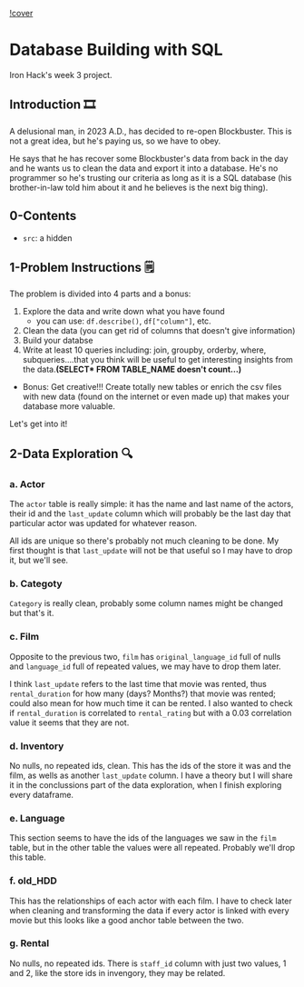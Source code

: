 [!cover](https://github.com/Kohkitos/sql-data-base-building/blob/main/img/cover.jpg)

# Database Building with SQL

Iron Hack's week 3 project.

## Introduction 🎞

A delusional man, in 2023 A.D., has decided to re-open Blockbuster. This is not a great idea, but he's paying us, so we have to obey.

He says that he has recover some Blockbuster's data from back in the day and he wants us to clean the data and export it into a database. He's no programmer so he's trusting our criteria as long as it is a SQL database (his brother-in-law told him about it and he believes is the next big thing).


## 0-Contents

+ `src`: a hidden


## 1-Problem Instructions 🗒

The problem is divided into 4 parts and a bonus:

1. Explore the data and write down what you have found
   - you can use: `df.describe()`, `df["column"]`, etc.
1. Clean the data (you can get rid of columns that doesn't give information)
1. Build your databse
1. Write at least 10 queries including: join, groupby, orderby, where, subqueries….that you think will be useful to get interesting insights from the data.**(SELECT* FROM TABLE_NAME doesn't count...)**
+ Bonus: Get creative!!! Create totally new tables or enrich the csv files with new data (found on the internet or even made up) that makes your database more valuable.

Let's get into it!

## 2-Data Exploration 🔍

### a. Actor

The `actor` table is really simple: it has the name and last name of the actors, their id and the `last_update` column which will probably be the last day that particular actor was updated for whatever reason.

All ids are unique so there's probably not much cleaning to be done. My first thought is that `last_update` will not be that useful so I may have to drop it, but we'll see.

### b. Categoty

`Category` is really clean, probably some column names might be changed but that's it.

### c. Film

Opposite to the previous two, `film` has `original_language_id` full of nulls and `language_id` full of repeated values, we may have to drop them later.

I think `last_update` refers to the last time that movie was rented, thus `rental_duration` for how many (days? Months?) that movie was rented; could also mean for how much time it can be rented. I also wanted to check if `rental_duration` is correlated to `rental_rating` but with a 0.03 correlation value it seems that they are not.

### d. Inventory

No nulls, no repeated ids, clean. This has the ids of the store it was and the film, as wells as another `last_update` column. I have a theory but I will share it in the conclussions part of the data exploration, when I finish exploring every dataframe.

### e. Language

This section seems to have the ids of the languages we saw in the `film` table, but in the other table the values were all repeated. Probably we'll drop this table.

### f. old_HDD

This has the relationships of each actor with each film. I have to check later when cleaning and transforming the data if every actor is linked with every movie but this looks like a good anchor table between the two.

### g. Rental

No nulls, no repeated ids. There is `staff_id` column with just two values, 1 and 2, like the store ids in invengory, they may be related.